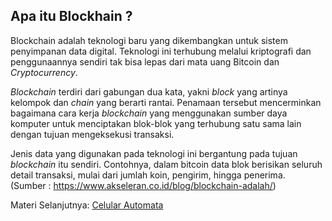 ## Apa itu Blockhain ?
Blockchain adalah teknologi baru yang dikembangkan untuk sistem penyimpanan data digital. Teknologi ini terhubung melalui kriptografi dan penggunaannya sendiri tak bisa lepas dari mata uang Bitcoin dan *Cryptocurrency*.

*Blockchain* terdiri dari gabungan dua kata, yakni *block* yang artinya kelompok dan *chain* yang berarti rantai. Penamaan tersebut mencerminkan bagaimana cara kerja *blockchain* yang menggunakan sumber daya komputer untuk menciptakan blok-blok yang terhubung satu sama lain dengan tujuan mengeksekusi transaksi.

Jenis data yang digunakan pada teknologi ini bergantung pada tujuan *blockchain* itu sendiri. Contohnya, dalam bitcoin data blok berisikan seluruh detail transaksi, mulai dari jumlah koin, pengirim, hingga penerima.
<br>(Sumber : https://www.akseleran.co.id/blog/blockchain-adalah/)


Materi Selanjutnya: [Celular Automata](../celular_automata)